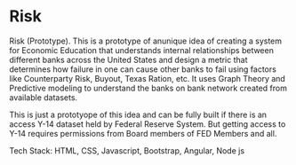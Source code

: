 # Risk
Risk (Prototype). This is a prototype of anunique idea of creating a system for Economic Education that understands internal relationships between different banks across the United States and design a metric that determines how failure in one can cause other banks to fail using factors like Counterparty Risk, Buyout, Texas Ration, etc. It uses Graph Theory and Predictive modeling to understand the banks on bank network created from available datasets.

This is just a prototyope of this idea and can be fully built if there is an access Y-14 dataset held by Federal Reserve System. But getting access to Y-14 requires permissions from Board members of FED Members and all.

Tech Stack: HTML, CSS, Javascript, Bootstrap, Angular, Node js

